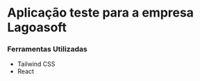 <h1> Aplicação teste para a empresa Lagoasoft</h1>

<h3>Ferramentas Utilizadas</h3>
<ul>
  <li>Tailwind CSS</li>
  <li>React</li>
</ul>  

